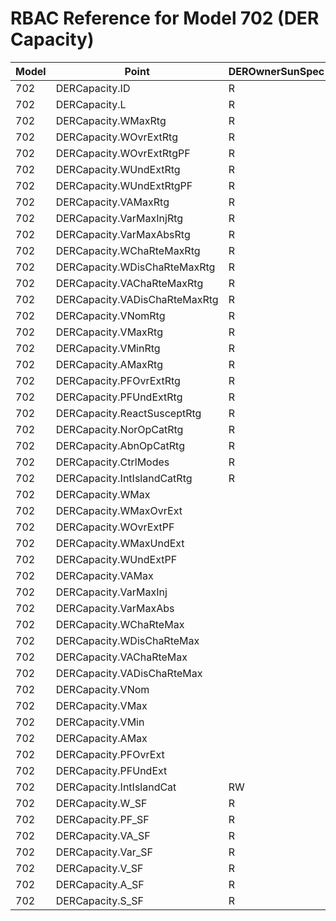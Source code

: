 # RBAC Reference for Model 702 (DER Capacity)

| Model | Point | DEROwnerSunSpec | DERInstallerSunSpec | DERVendorSunSpec | ServiceProviderSunSpec | GridOperatorSunSpec |
|-------|-------|------------------|---------------------|------------------|------------------------|---------------------|
| 702 | DERCapacity.ID | R | R | R | R | R |
| 702 | DERCapacity.L | R | R | R | R | R |
| 702 | DERCapacity.WMaxRtg | R | R | R | R | R |
| 702 | DERCapacity.WOvrExtRtg | R | R | R | R | R |
| 702 | DERCapacity.WOvrExtRtgPF | R | R | R | R | R |
| 702 | DERCapacity.WUndExtRtg | R | R | R | R | R |
| 702 | DERCapacity.WUndExtRtgPF | R | R | R | R | R |
| 702 | DERCapacity.VAMaxRtg | R | R | R | R | R |
| 702 | DERCapacity.VarMaxInjRtg | R | R | R | R | R |
| 702 | DERCapacity.VarMaxAbsRtg | R | R | R | R | R |
| 702 | DERCapacity.WChaRteMaxRtg | R | R | R | R | R |
| 702 | DERCapacity.WDisChaRteMaxRtg | R | R | R | R | R |
| 702 | DERCapacity.VAChaRteMaxRtg | R | R | R | R | R |
| 702 | DERCapacity.VADisChaRteMaxRtg | R | R | R | R | R |
| 702 | DERCapacity.VNomRtg | R | R | R | R | R |
| 702 | DERCapacity.VMaxRtg | R | R | R | R | R |
| 702 | DERCapacity.VMinRtg | R | R | R | R | R |
| 702 | DERCapacity.AMaxRtg | R | R | R | R | R |
| 702 | DERCapacity.PFOvrExtRtg | R | R | R | R | R |
| 702 | DERCapacity.PFUndExtRtg | R | R | R | R | R |
| 702 | DERCapacity.ReactSusceptRtg | R | R | R | R | R |
| 702 | DERCapacity.NorOpCatRtg | R | R | R | R | R |
| 702 | DERCapacity.AbnOpCatRtg | R | R | R | R | R |
| 702 | DERCapacity.CtrlModes | R | R | R | R | R |
| 702 | DERCapacity.IntIslandCatRtg | R | R | R | R | R |
| 702 | DERCapacity.WMax |  | RW | R | RW | RW |
| 702 | DERCapacity.WMaxOvrExt |  | RW | R | RW | RW |
| 702 | DERCapacity.WOvrExtPF |  | RW | R | RW | RW |
| 702 | DERCapacity.WMaxUndExt |  | RW | R | RW | RW |
| 702 | DERCapacity.WUndExtPF |  | RW | R | RW | RW |
| 702 | DERCapacity.VAMax |  | RW | R | RW | RW |
| 702 | DERCapacity.VarMaxInj |  | RW | R | RW | RW |
| 702 | DERCapacity.VarMaxAbs |  | RW | R | RW | RW |
| 702 | DERCapacity.WChaRteMax |  | RW | R | RW | RW |
| 702 | DERCapacity.WDisChaRteMax |  | RW | R | RW | RW |
| 702 | DERCapacity.VAChaRteMax |  | RW | R | RW | RW |
| 702 | DERCapacity.VADisChaRteMax |  | RW | R | RW | RW |
| 702 | DERCapacity.VNom |  | RW | R | RW | RW |
| 702 | DERCapacity.VMax |  | RW | R | RW | RW |
| 702 | DERCapacity.VMin |  | RW | R | RW | RW |
| 702 | DERCapacity.AMax |  | RW | R | RW | RW |
| 702 | DERCapacity.PFOvrExt |  | RW | R | RW | RW |
| 702 | DERCapacity.PFUndExt |  | RW | R | RW | RW |
| 702 | DERCapacity.IntIslandCat | RW | RW | RW | RW | RW |
| 702 | DERCapacity.W_SF | R | R | R | R | R |
| 702 | DERCapacity.PF_SF | R | R | R | R | R |
| 702 | DERCapacity.VA_SF | R | R | R | R | R |
| 702 | DERCapacity.Var_SF | R | R | R | R | R |
| 702 | DERCapacity.V_SF | R | R | R | R | R |
| 702 | DERCapacity.A_SF | R | R | R | R | R |
| 702 | DERCapacity.S_SF | R | R | R | R | R |
